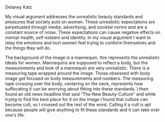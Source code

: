Delaney Katz

My visual argument addresses the unrealistic beauty standards and pressures that society puts on women. These unrealistic expectations are perpetuated through media, advertising, and societal norms and are a constant source of noise. These expectations can cause negative effects on mental-health, self-esteem and identity. In my visual argument I want to relay the emotions and hurt women feel trying to conform themselves and the things they will do.

The background of the image is a mannequin, this represents the unrealistic ideals for women. Mannequins are supposed to reflect a body, but the measurements and look of a mannequin are very unrealistic. There is a measuring tape wrapped around the image. Those obsessed with body image get focused on body measurements and numbers. The measuring tape crossing over the body, centering on the neck, represents how suffocating it can be worrying about fitting into these standards. I then found an old news headline that said “The New Beauty-Culture” and while trying to find the best place for it on the image I found that culture can become cult, so I crossed out the rest of the word. Calling it a cult is apt because people will give anything to fit these standards and it can take over one's life. 